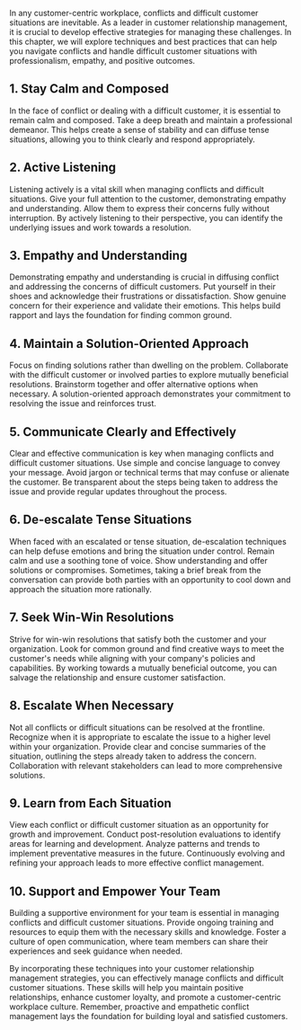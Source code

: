 
In any customer-centric workplace, conflicts and difficult customer situations are inevitable. As a leader in customer relationship management, it is crucial to develop effective strategies for managing these challenges. In this chapter, we will explore techniques and best practices that can help you navigate conflicts and handle difficult customer situations with professionalism, empathy, and positive outcomes.

**1. Stay Calm and Composed**
-----------------------------

In the face of conflict or dealing with a difficult customer, it is essential to remain calm and composed. Take a deep breath and maintain a professional demeanor. This helps create a sense of stability and can diffuse tense situations, allowing you to think clearly and respond appropriately.

**2. Active Listening**
-----------------------

Listening actively is a vital skill when managing conflicts and difficult situations. Give your full attention to the customer, demonstrating empathy and understanding. Allow them to express their concerns fully without interruption. By actively listening to their perspective, you can identify the underlying issues and work towards a resolution.

**3. Empathy and Understanding**
--------------------------------

Demonstrating empathy and understanding is crucial in diffusing conflict and addressing the concerns of difficult customers. Put yourself in their shoes and acknowledge their frustrations or dissatisfaction. Show genuine concern for their experience and validate their emotions. This helps build rapport and lays the foundation for finding common ground.

**4. Maintain a Solution-Oriented Approach**
--------------------------------------------

Focus on finding solutions rather than dwelling on the problem. Collaborate with the difficult customer or involved parties to explore mutually beneficial resolutions. Brainstorm together and offer alternative options when necessary. A solution-oriented approach demonstrates your commitment to resolving the issue and reinforces trust.

**5. Communicate Clearly and Effectively**
------------------------------------------

Clear and effective communication is key when managing conflicts and difficult customer situations. Use simple and concise language to convey your message. Avoid jargon or technical terms that may confuse or alienate the customer. Be transparent about the steps being taken to address the issue and provide regular updates throughout the process.

**6. De-escalate Tense Situations**
-----------------------------------

When faced with an escalated or tense situation, de-escalation techniques can help defuse emotions and bring the situation under control. Remain calm and use a soothing tone of voice. Show understanding and offer solutions or compromises. Sometimes, taking a brief break from the conversation can provide both parties with an opportunity to cool down and approach the situation more rationally.

**7. Seek Win-Win Resolutions**
-------------------------------

Strive for win-win resolutions that satisfy both the customer and your organization. Look for common ground and find creative ways to meet the customer's needs while aligning with your company's policies and capabilities. By working towards a mutually beneficial outcome, you can salvage the relationship and ensure customer satisfaction.

**8. Escalate When Necessary**
------------------------------

Not all conflicts or difficult situations can be resolved at the frontline. Recognize when it is appropriate to escalate the issue to a higher level within your organization. Provide clear and concise summaries of the situation, outlining the steps already taken to address the concern. Collaboration with relevant stakeholders can lead to more comprehensive solutions.

**9. Learn from Each Situation**
--------------------------------

View each conflict or difficult customer situation as an opportunity for growth and improvement. Conduct post-resolution evaluations to identify areas for learning and development. Analyze patterns and trends to implement preventative measures in the future. Continuously evolving and refining your approach leads to more effective conflict management.

**10. Support and Empower Your Team**
-------------------------------------

Building a supportive environment for your team is essential in managing conflicts and difficult customer situations. Provide ongoing training and resources to equip them with the necessary skills and knowledge. Foster a culture of open communication, where team members can share their experiences and seek guidance when needed.

By incorporating these techniques into your customer relationship management strategies, you can effectively manage conflicts and difficult customer situations. These skills will help you maintain positive relationships, enhance customer loyalty, and promote a customer-centric workplace culture. Remember, proactive and empathetic conflict management lays the foundation for building loyal and satisfied customers.
